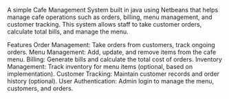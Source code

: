 A simple Cafe Management System built in java using Netbeans that helps manage cafe operations such as orders, billing, menu management, and customer tracking. 
This system allows staff to take customer orders, calculate total bills, and manage the menu.

Features
Order Management: Take orders from customers, track ongoing orders.
Menu Management: Add, update, and remove items from the cafe menu.
Billing: Generate bills and calculate the total cost of orders.
Inventory Management: Track inventory for menu items (optional, based on implementation).
Customer Tracking: Maintain customer records and order history (optional).
User Authentication: Admin login to manage the menu, customers, and orders.
